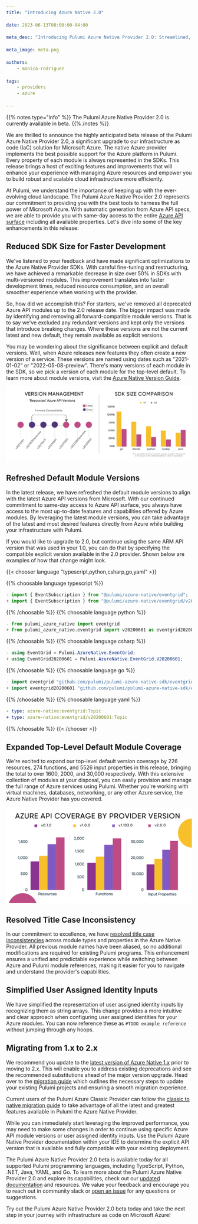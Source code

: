 ```yaml
---
title: "Introducing Azure Native 2.0"

date: 2023-06-13T08:00:00-04:00

meta_desc: "Introducing Pulumi Azure Native Provider 2.0: Streamlined, Expanded, and More Powerful than Ever!"

meta_image: meta.png

authors:
    - monica-rodriguez

tags:
    - providers
    - azure

---
```


{{% notes type="info" %}}
The Pulumi Azure Native Provider 2.0 is currently available in beta.
{{% /notes %}}

We are thrilled to announce the highly anticipated beta release of the Pulumi Azure Native Provider 2.0, a significant upgrade to our infrastructure as code (IaC) solution for Microsoft Azure. The native Azure provider implements the best possible support for the Azure platform in Pulumi. Every property of each module is always represented in the SDKs. This release brings a host of exciting features and improvements that will enhance your experience with managing Azure resources and empower you to build robust and scalable cloud infrastructure more efficiently.

<!--more-->

At Pulumi, we understand the importance of keeping up with the ever-evolving cloud landscape. The Pulumi Azure Native Provider 2.0 represents our commitment to providing you with the best tools to harness the full power of Microsoft Azure. With automatic generation from Azure API specs, we are able to provide you with same-day access to the entire [Azure API surface](https://docs.microsoft.com/en-us/rest/api/azure/) including all available properties. Let's dive into some of the key enhancements in this release:

## Reduced SDK Size for Faster Development

We've listened to your feedback and have made significant optimizations to the Azure Native Provider SDKs. With careful fine-tuning and restructuring, we have achieved a remarkable decrease in size over 50% in SDKs with multi-versioned modules. This improvement translates into faster development times, reduced resource consumption, and an overall smoother experience when working with the provider.

So, how did we accomplish this? For starters, we've removed all deprecated Azure API modules up to the 2.0 release date. The bigger impact was made by identifying and removing all forward-compatible module versions. That is to say we've excluded any redundant versions and kept only the versions that introduce breaking changes. Where these versions are not the current latest and new default, they remain available as explicit versions.

You may be wondering about the significance between explicit and default versions. Well, when Azure releases new features they often create a new version of a service. These versions are named using dates such as "2021-01-02" or "2022-05-08-preview". There's many versions of each module in the SDK, so we pick a version of each module for the top-level default. To learn more about module versions, visit the [Azure Native Version Guide](https://www.pulumi.com/registry/packages/azure-native/version-guide/).

![sdk-size-version-diagram](./azurev2-diagrams.png)

## Refreshed Default Module Versions

In the latest release, we have refreshed the default module versions to align with the latest Azure API versions from Microsoft. With our continued commitment to same-day access to Azure API surface, you always have access to the most up-to-date features and capabilities offered by Azure modules. By leveraging the latest module versions, you can take advantage of the latest and most desired features directly from Azure while building your infrastructure with Pulumi.

If you would like to upgrade to 2.0, but continue using the same ARM API version that was used in your 1.0, you can do that by specifying the compatible explicit version available in the 2.0 provider. Shown below are examples of how that change might look.

{{< chooser language "typescript,python,csharp,go,yaml" >}}

{{% choosable language typescript %}}

```typescript
- import { EventSubscription } from "@pulumi/azure-native/eventgrid";
+ import { EventSubscription } from "@pulumi/azure-native/eventgrid/v20200601";
```

{{% /choosable %}}
{{% choosable language python %}}

```python
- from pulumi_azure_native import eventgrid
+ from pulumi_azure_native.eventgrid import v20200601 as eventgrid20200601
```

{{% /choosable %}}
{{% choosable language csharp %}}

```csharp
- using EventGrid = Pulumi.AzureNative.EventGrid;
+ using EventGrid20200601 = Pulumi.AzureNative.EventGrid.V20200601;
```

{{% /choosable %}}
{{% choosable language go %}}

```go
- import eventgrid "github.com/pulumi/pulumi-azure-native-sdk/eventgrid/v2"
+ import eventgrid20200601 "github.com/pulumi/pulumi-azure-native-sdk/eventgrid/v2/v20200601”
```

{{% /choosable %}}
{{% choosable language yaml %}}

```yaml
- type: azure-native:eventgrid:Topic
+ type: azure-native:eventgrid/v20200601:Topic
```

{{% /choosable %}}
{{< /chooser >}}

## Expanded Top-Level Default Module Coverage

We're excited to expand our top-level default version coverage by 226 resources, 274 functions, and 5526 input properties in this release, bringing the total to over 1600, 2000, and 30,000 respectively. With this extensive collection of modules at your disposal, you can easily provision and manage the full range of Azure services using Pulumi. Whether you're working with virtual machines, databases, networking, or any other Azure service, the Azure Native Provider has you covered.

![provider-coverage-by-version](./azurev2-provider-coverage.png)

## Resolved Title Case Inconsistency

In our commitment to excellence, we have [resolved title case inconsistencies](https://github.com/pulumi/pulumi-azure-native/pull/2366) across module types and properties in the Azure Native Provider. All previous module names have been aliased, so no additional modifications are required for existing Pulumi programs. This enhancement ensures a unified and predictable experience while switching between Azure and Pulumi module references, making it easier for you to navigate and understand the provider's capabilities.

## Simplified User Assigned Identity Inputs

We have simplified the representation of user assigned identity inputs by recognizing them as string arrays. This change provides a more intuitive and clear approach when configuring user assigned identities for your Azure modules. You can now reference these as `#TODO example reference` without jumping through any hoops.

## Migrating from 1.x to 2.x

We recommend you update to the [latest version of Azure Native 1.x](https://github.com/pulumi/pulumi-azure-native/releases/tag/v1.103.0) prior to moving to 2.x. This will enable you to address existing deprecations and see the recommended substitutions ahead of the major version upgrade. Head over to the [migration guide](https://www.pulumi.com/registry/packages/azure-native/#migration) which outlines the necessary steps to update your existing Pulumi projects and ensuring a smooth migration experience.

Current users of the Pulumi Azure Classic Provider can follow the [classic to native migration guide](https://www.pulumi.com/registry/packages/azure-native/from-classic/) to take advantage of all the latest and greatest features available in Pulumi the Azure Native Provider.

While you can immediately start leveraging the improved performance, you may need to make some changes in order to continue using specific Azure API module versions or user assigned identity inputs. Use the Pulumi Azure Native Provider documentation within your IDE to determine the explicit API version that is available and fully compatible with your existing deployment.

<!-- TODO MAYBE Add code snippet of a before and after short program from default to calling an explicit verison and updating userassigned identities -->

The Pulumi Azure Native Provider 2.0 beta is available today for all supported Pulumi programming languages, including TypeScript, Python, .NET, Java, YAML, and Go. To learn more about the Pulumi Azure Native Provider 2.0 and explore its capabilities, check out our [updated documentation](https://www.pulumi.com/registry/packages/azure-native-v2/) and resources. We value your feedback and encourage you to reach out in community slack or [open an issue](https://github.com/pulumi/pulumi-azure-native) for any questions or suggestions.

Try out the Pulumi Azure Native Provider 2.0 beta today and take the next step in your journey with infrastructure as code on Microsoft Azure!
